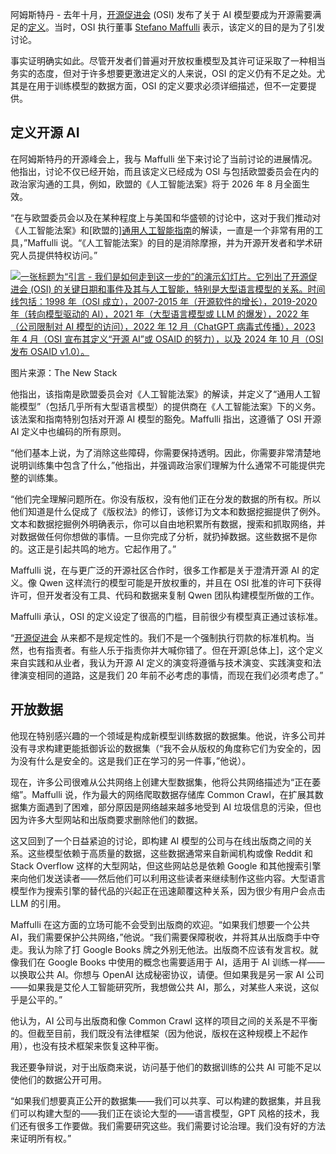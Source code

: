 阿姆斯特丹 - 去年十月，[开源促进会](https://opensource.org/) (OSI) 发布了关于 AI 模型要成为开源需要满足的[定义](https://opensource.org/ai/open-source-ai-definition)。当时，OSI 执行董事 [Stefano Maffulli](https://www.linkedin.com/in/maffulli/) 表示，该定义的目的是为了引发讨论。

事实证明确实如此。尽管开发者们普遍对开放权重模型及其许可证采取了一种相当务实的态度，但对于许多想要更激进定义的人来说，OSI 的定义仍有不足之处。尤其是在用于训练模型的数据方面，OSI 的定义要求必须详细描述，但不一定要提供。

## 定义开源 AI

在阿姆斯特丹的开源峰会上，我与 Maffulli 坐下来讨论了当前讨论的进展情况。他指出，讨论不仅已经开始，而且该定义已经成为 OSI 与包括欧盟委员会在内的政治家沟通的工具，例如，欧盟的《人工智能法案》将于 2026 年 8 月全面生效。

“在与欧盟委员会以及在某种程度上与美国和华盛顿的讨论中，这对于我们推动对《人工智能法案》和[欧盟的][通用人工智能指南](https://digital-strategy.ec.europa.eu/en/policies/guidelines-gpai-providers)的解读，一直是一个非常有用的工具，”Maffulli 说。“《人工智能法案》的目的是消除摩擦，并为开源开发者和学术研究人员提供特权访问。”

[![一张标题为“引言 - 我们是如何走到这一步的”的演示幻灯片。它列出了开源促进会 (OSI) 的关键日期和事件及其与人工智能，特别是大型语言模型的关系。时间线包括：1998 年（OSI 成立），2007-2015 年（开源软件的增长），2019-2020 年（转向模型驱动的 AI），2021 年（大型语言模型或 LLM 的爆发），2022 年（公司限制对 AI 模型的访问），2022 年 12 月（ChatGPT 病毒式传播），2023 年 4 月（OSI 宣布其定义“开源 AI”或 OSAID 的努力），以及 2024 年 10 月（OSI 发布 OSAID v1.0）。](https://cdn.thenewstack.io/media/2025/09/ea9ceadf-img_2131-2-scaled.jpg)](https://cdn.thenewstack.io/media/2025/09/ea9ceadf-img_2131-2-scaled.jpg)

图片来源：The New Stack

他指出，该指南是欧盟委员会对《人工智能法案》的解读，并定义了“通用人工智能模型”（包括几乎所有大型语言模型）的提供商在《人工智能法案》下的义务。该法案和指南特别包括对开源 AI 模型的豁免。Maffulli 指出，这遵循了 OSI 开源 AI 定义中也编码的所有原则。

“他们基本上说，为了消除这些障碍，你需要保持透明。因此，你需要非常清楚地说明训练集中包含了什么，”他指出，并强调政治家们理解为什么通常不可能提供完整的训练集。

“他们完全理解问题所在。你没有版权，没有他们正在分发的数据的所有权。所以他们知道是什么促成了《版权法》的修订，该修订为文本和数据挖掘提供了例外。文本和数据挖掘例外明确表示，你可以自由地积累所有数据，搜索和抓取网络，并对数据做任何你想做的事情。一旦你完成了分析，就扔掉数据。这些数据不是你的。这正是引起共鸣的地方。它起作用了。”

Maffulli 说，在与更广泛的开源社区合作时，很多工作都是关于澄清开源 AI 的定义。像 Qwen 这样流行的模型可能是开放权重的，并且在 OSI 批准的许可下获得许可，但开发者没有工具、代码和数据来复制 Qwen 团队构建模型所做的工作。

Maffulli 承认，OSI 的定义设定了很高的门槛，目前很少有模型真正通过该标准。

“[开源促进会](https://thenewstack.io/open-source/ "开源促进会") 从来都不是规定性的。我们不是一个强制执行罚款的标准机构。当然，也有指责者。有些人乐于指责你并大喊你错了。但在开源[总体上]，这个定义来自实践和从业者，我认为开源 AI 定义的演变将遵循与技术演变、实践演变和法律演变相同的道路，这是我们 20 年前不必考虑的事情，而现在我们必须考虑了。”

## 开放数据

他现在特别感兴趣的一个领域是构成新模型训练数据的数据集。他说，许多公司并没有寻求构建更能抵御诉讼的数据集（“我不会从版权的角度称它们为安全的，因为没有什么是安全的。这是我们正在学习的另一件事，”他说）。

现在，许多公司很难从公共网络上创建大型数据集，他将公共网络描述为“正在萎缩”。Maffulli 说，作为最大的网络爬取数据存储库 Common Crawl，在扩展其数据集方面遇到了困难，部分原因是网络越来越多地受到 AI 垃圾信息的污染，但也因为许多大型网站和出版商要求删除他们的数据。

这又回到了一个日益紧迫的讨论，即构建 AI 模型的公司与在线出版商之间的关系。这些模型依赖于高质量的数据，这些数据通常来自新闻机构或像 Reddit 和 Stack Overflow 这样的大型网站，但这些网站总是依赖 Google 和其他搜索引擎来向他们发送读者——然后他们可以利用这些读者来继续制作这些内容。大型语言模型作为搜索引擎的替代品的兴起正在迅速颠覆这种关系，因为很少有用户会点击 LLM 的引用。

Maffulli 在这方面的立场可能不会受到出版商的欢迎。“如果我们想要一个公共 AI，我们需要保护公共网络，”他说。“我们需要保障税收，并将其从出版商手中夺走。我认为除了打 Google Books 牌之外别无他法。出版商不应该有发言权。就像我们在 Google Books 中使用的概念也需要适用于 AI，适用于 AI 训练一样——以换取公共 AI。你想与 OpenAI 达成秘密协议，请便。但如果我是另一家 AI 公司——如果我是艾伦人工智能研究所，我想做公共 AI，那么，对某些人来说，这似乎是公平的。”

他认为，AI 公司与出版商和像 Common Crawl 这样的项目之间的关系是不平衡的。但截至目前，我们既没有法律框架（因为他说，版权在这种规模上不起作用），也没有技术框架来恢复这种平衡。

我还要争辩说，对于出版商来说，访问基于他们的数据训练的公共 AI 可能不足以使他们的数据公开可用。

“如果我们想要真正公开的数据集——我们可以共享、可以构建的数据集，并且我们可以构建大型的——我们正在谈论大型的——语言模型，GPT 风格的技术，我们还有很多工作要做。我们需要研究这些。我们需要讨论治理。我们没有好的方法来证明所有权。”